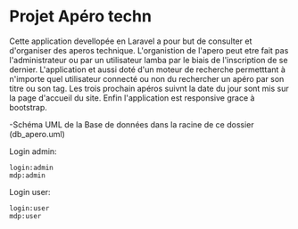 # Projet Apéro techn

Cette application devellopée en Laravel a pour but de consulter et d'organiser des aperos technique.
L'organistion de l'apero peut etre fait pas l'administrateur ou par un utilisateur lamba par le biais de l'inscription de se dernier.
L'application et aussi doté d'un moteur de recherche permetttant à n'importe quel utilisateur connecté ou non du rechercher un apéro par son titre ou son tag.
Les trois prochain apéros suivnt la date du jour sont mis sur la page d'accueil du site.
Enfin l'application est responsive grace à bootstrap.


-Schéma UML de la Base de données dans la racine de ce dossier (db_apero.uml)


Login admin:
    
    login:admin
    mdp:admin
    
    
Login user:

    login:user
    mdp:user
    
    
